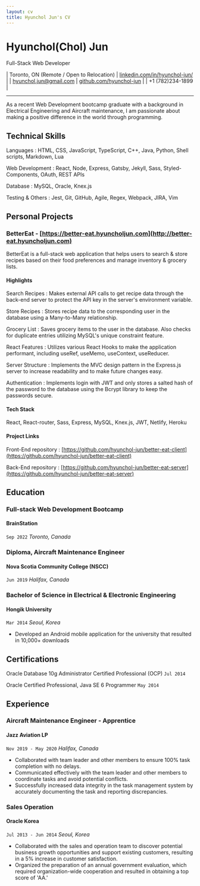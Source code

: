 ```yaml
---
layout: cv
title: Hyunchol Jun's CV
---
```

# Hyunchol(Chol) Jun

Full-Stack Web Developer

| Toronto, ON (Remote / Open to Relocation) | [linkedin.com/in/hyunchol-jun/](https://www.linkedin.com/in/hyunchol-jun/) |
| hyunchol.jun@gmail.com | [github.com/hyunchol-jun](https://github.com/hyunchol-jun) |
| +1 (782)234-1899 |

---

As a recent Web Development bootcamp graduate with a background in Electrical Engineering and Aircraft maintenance, I am passionate about making a positive difference in the world through programming.

## Technical Skills

Languages
: HTML, CSS, JavaScript, TypeScript, C++, Java, Python, Shell scripts, Markdown, Lua

Web Development
: React, Node, Express, Gatsby, Jekyll, Sass, Styled-Components, OAuth, REST APIs

Database
: MySQL, Oracle, Knex.js

Testing & Others
: Jest, Git, GitHub, Agile, Regex, Webpack, JIRA, Vim


## Personal Projects

### BetterEat - [https://better-eat.hyuncholjun.com](http://better-eat.hyuncholjun.com)
BetterEat is a full-stack web application that helps users to search & store recipes based on their food preferences and manage inventory & grocery lists.

#### Highlights
Search Recipes
: Makes external API calls to get recipe data through the back-end server to protect the API key in the server's environment variable.

Store Recipes
: Stores recipe data to the corresponding user in the database using a Many-to-Many relationship.

Grocery List
: Saves grocery items to the user in the database. Also checks for duplicate entries utilizing MySQL's unique constraint feature.

React Features
: Utilizes various React Hooks to make the application performant, including useRef, useMemo, useContext, useReducer.

Server Structure
: Implements the MVC design pattern in the Express.js server to increase readability and to make future changes easy.

Authentication
: Implements login with JWT and only stores a salted hash of the password to the database using the Bcrypt library to keep the passwords secure.

#### Tech Stack
React, React-router, Sass, Express, MySQL, Knex.js, JWT, Netlify, Heroku

#### Project Links 

Front-End repository
: [https://github.com/hyunchol-jun/better-eat-client](https://github.com/hyunchol-jun/better-eat-client)

Back-End repository
: [https://github.com/hyunchol-jun/better-eat-server](https://github.com/hyunchol-jun/better-eat-server)


## Education

### Full-stack Web Development Bootcamp
#### BrainStation
`Sep 2022`
*Toronto, Canada*

### Diploma, Aircraft Maintenance Engineer
#### Nova Scotia Community College (NSCC)
`Jun 2019`
*Halifax, Canada*

### Bachelor of Science in Electrical & Electronic Engineering
#### Hongik University
`Mar 2014`
*Seoul, Korea*
- Developed an Android mobile application for the university that resulted in 10,000+ downloads


## Certifications

Oracle Database 10g Administrator Certified Professional (OCP)
`Jul 2014`

Oracle Certified Professional, Java SE 6 Programmer
`May 2014`


## Experience

### Aircraft Maintenance Engineer - Apprentice
#### Jazz Aviation LP
`Nov 2019 - May 2020`
*Halifax, Canada*

- Collaborated with team leader and other members to ensure 100% task completion with no delays.
- Communicated effectively with the team leader and other members to coordinate tasks and avoid potential conflicts.
- Successfully increased data integrity in the task management system by accurately documenting the task and reporting discrepancies.

### Sales Operation
#### Oracle Korea
`Jul 2013 - Jun 2014`
*Seoul, Korea*

- Collaborated with the sales and operation team to discover potential business growth opportunities and support existing customers, resulting in a 5% increase in customer satisfaction. 
- Organized the preparation of an annual government evaluation, which required organization-wide cooperation and resulted in obtaining a top score of 'AA.'

<!-- ### Footer

Last updated: May 2013 -->
